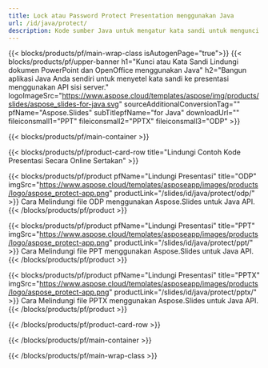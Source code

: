 ```yaml
---
title: Lock atau Password Protect Presentation menggunakan Java
url: /id/java/protect/
description: Kode sumber Java untuk mengatur kata sandi untuk mengunci presentasi
---
```


{{< blocks/products/pf/main-wrap-class isAutogenPage="true">}}
{{< blocks/products/pf/upper-banner h1="Kunci atau Kata Sandi Lindungi dokumen PowerPoint dan OpenOffice menggunakan Java" h2="Bangun aplikasi Java Anda sendiri untuk menyetel kata sandi ke presentasi menggunakan API sisi server." logoImageSrc="https://www.aspose.cloud/templates/aspose/img/products/slides/aspose_slides-for-java.svg" sourceAdditionalConversionTag="" pfName="Aspose.Slides" subTitlepfName="for Java" downloadUrl="" fileiconsmall1="PPT" fileiconsmall2="PPTX" fileiconsmall3="ODP" >}}

{{< blocks/products/pf/main-container >}}

{{< blocks/products/pf/product-card-row title="Lindungi Contoh Kode Presentasi Secara Online Sertakan" >}}

{{< blocks/products/pf/product pfName="Lindungi Presentasi" title="ODP" imgSrc="https://www.aspose.cloud/templates/asposeapp/images/products/logo/aspose_protect-app.png" productLink="/slides/id/java/protect/odp/" >}}
Cara Melindungi file ODP menggunakan Aspose.Slides untuk Java API.
{{< /blocks/products/pf/product >}}

{{< blocks/products/pf/product pfName="Lindungi Presentasi" title="PPT" imgSrc="https://www.aspose.cloud/templates/asposeapp/images/products/logo/aspose_protect-app.png" productLink="/slides/id/java/protect/ppt/" >}}
Cara Melindungi file PPT menggunakan Aspose.Slides untuk Java API.
{{< /blocks/products/pf/product >}}

{{< blocks/products/pf/product pfName="Lindungi Presentasi" title="PPTX" imgSrc="https://www.aspose.cloud/templates/asposeapp/images/products/logo/aspose_protect-app.png" productLink="/slides/id/java/protect/pptx/" >}}
Cara Melindungi file PPTX menggunakan Aspose.Slides untuk Java API.
{{< /blocks/products/pf/product >}}



{{< /blocks/products/pf/product-card-row >}}

{{< /blocks/products/pf/main-container >}}
    
{{< /blocks/products/pf/main-wrap-class >}}